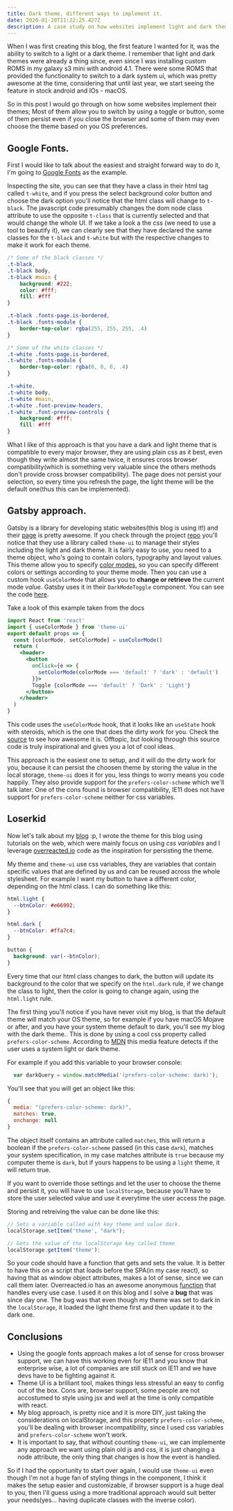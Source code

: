 ```yaml
---
title: Dark theme, different ways to implement it.
date: 2020-01-20T11:22:25.427Z
description: A case study on how websites implement light and dark themes.
---
```


When I was first creating this blog, the first feature I wanted for it, was the ability to switch to a light or a dark theme. I remember that light and dark themes were already a thing since, even since I was installing custom ROMS in my galaxy s3 mini with android 4.1. There were some ROMS that provided the functionality to switch to a dark system ui, which was pretty awesome at the time, considering that until last year, we start seeing the feature in stock android and IOs - macOS.

So in this post I would go through on how some websites implement their themes; Most of them allow you to switch by using a toggle or button, some of them persist even if you close the browser and some of them may even choose the theme based on you OS preferences.

## Google Fonts.

First I would like to talk about the easiest and straight forward way to do it, I'm going to [Google Fonts](https://fonts.google.com/) as the example.

Inspecting the site, you can see that they have a class in their html tag called `t-white`, and if you press the select background color button and choose the dark option you'll notice that the html class will change to `t-black`. The javascript code presumably changes the dom node class attribute to use the opposite `t-class` that is currently selected and that would change the whole UI. If we take a look a the css (we need to use a tool to beautify it), we can clearly see that they have declared the same classes for the `t-black` and `t-white` but with the respective changes to make it work for each theme.

```css
/* Some of the black classes */
.t-black,
.t-black body,
.t-black #main {
	background: #222;
	color: #fff;
	fill: #fff
}

.t-black .fonts-page.is-bordered,
.t-black .fonts-module {
	border-top-color: rgba(255, 255, 255, .4)
}

/* Some of the white classes */
.t-white .fonts-page.is-bordered,
.t-white .fonts-module {
	border-top-color: rgba(0, 0, 0, .4)
}

.t-white,
.t-white body,
.t-white #main,
.t-white .font-preview-headers,
.t-white .font-preview-controls {
	background: #fff;
	fill: #fff
}
```

What I like of this approach is that you have a dark and light theme that is compatible to every major browser, they are using plain css as it best, even though they write almost the same twice, it ensures cross browser compatibility(which is something very valuable since the others methods don't provide cross browser compatibility). The page does not persist your selection, so every time you refresh the page, the light theme will be the default one(thus this can be implemented).

## Gatsby approach.

Gatsby is a library for developing static websites(this blog is using it!) and their [page](https://www.gatsbyjs.org/) is pretty awesome. If you check through the project [repo](https://github.com/gatsbyjs/gatsby) you'll notice that they use a library called `theme-ui` to manage their styles including the light and dark theme. It is fairly easy to use, you need to a theme object, who's going to contain colors, typography and layout values. This theme allow you to specify [color modes](https://theme-ui.com/color-modes/), so you can specify different colors or settings according to your theme mode. Then you can use a custom hook `useColorMode` that allows you to **change or retrieve** the current mode *value*. Gatsby uses it in their `DarkModeToggle` component. You can see the code [here](https://github.com/gatsbyjs/gatsby/blob/65a6833beee71e7a46bb44bcfdcc565438d8e6ff/www/src/components/dark-mode-toggle.js#L126).

Take a look of this example taken from the docs

```jsx
import React from 'react'
import { useColorMode } from 'theme-ui'
export default props => {
  const [colorMode, setColorMode] = useColorMode()
  return (
    <header>
      <button
        onClick={e => {
          setColorMode(colorMode === 'default' ? 'dark' : 'default')
        }}>
        Toggle {colorMode === 'default' ? 'Dark' : 'Light'}
      </button>
    </header>
  )
}
```

This code uses the `useColorMode` hook, that it looks like an `useState` hook with steroids, which is the one that does the dirty work for you. Check the [source](https://github.com/system-ui/theme-ui/blob/90066c9786bc3acbb3eb49ee32386c57760625e8/packages/theme-ui/src/color-modes.js) to see how awesome it is. Offtopic, but looking through this source code is truly inspirational and gives you a lot of cool ideas.

This approach is the easiest one to setup, and it will do the dirty work for you, because it can persist the choosen theme by storing the value in the local storage, `theme-ui` does it for you, less things to worry means you code happily. They also provide support for the `prefers-color-scheme` which we'll talk later. One of the cons found is browser compatibility, IE11 does not have support for `prefers-color-scheme` neither for css variables.

## Loserkid

Now let's talk about my [blog](https://loserkid.io/) :p, I wrote the theme for this blog using tutorials on the web, which were mainly focus on using *css variables* and I leverage [overreacted.io](https://overreacted.io/) code as the inspiration for persisting the theme.

My theme and `theme-ui` use css variables, they are variables that contain specific values that are defined by us and can be reused across the whole stylesheet. For example I want my button to have a different color, depending on the html class. I can do something like this:

```css
html.light {
  --btnColor: #e66992;
}

html.dark {
  --btnColor: #ffa7c4;
}

button {
  background: var(--btnColor);
}
```

Every time that our html class changes to dark, the button will update its background to the color that we specify on the `html.dark` rule, if we change the class to light, then the color is going to change again, using the `html.light` rule.

The first thing you'll notice if you have never visit my blog, is that the default theme will match your OS theme, so for example if you have macOS Mojave or after, and you have your system theme default to dark, you'll see my blog with the dark theme.. This is done by using a cool css property called `prefers-color-scheme`. According to [MDN](https://developer.mozilla.org/en-US/docs/Web/CSS/@media/prefers-color-scheme) this media feature detects if the user uses a system light or dark theme.

For example if you add this variable to your browser console:

```js
  var darkQuery = window.matchMedia('(prefers-color-scheme: dark)');
```

You'll see that you will get an object like this:

```js
{
  media: "(prefers-color-scheme: dark)",
  matches: true,
  onchange: null
}
```

The object itself contains an attribute called `matches`, this will return a boolean if the `prefers-color-scheme` passed (in this case `dark`), matches your system specification, in my case matches attribute is `true` because my computer theme is `dark`, but if yours happens to be using a `light` theme, it will return true.

If you want to override those settings and let the user to choose the theme and persist it, you will have to use `localStorage`, because you'll have to store the user selected value and use it everytime the user access the page.

Storing and retreiving the value can be done like this:

```js
// Sets a variable called with key theme and value dark.
localStorage.setItem('theme', "dark");

// Gets the value of the localStorage key called theme
localStorage.getItem('theme');
```

So your code should have a function that gets and sets the value. It is better to have this on a script that loads before the SPA(in my case react), so having that as window object attributes, makes a lot of sense, since we can call them later. Overreacted.io has an awesome anonymous [function](https://github.com/gaearon/overreacted.io/blob/c85f9f79eda9a4e5db161273a9ed3234479605f6/src/html.js#L21) that handles every use case. I used it on this blog and I solve a **bug** that was since day one. The bug was that even though my theme was set to dark in the `localStorage`, it loaded the light theme first and then update it to the dark one.

## Conclusions

* Using the google fonts approach makes a lot of sense for cross browser support, we can have this working even for IE11 and you know that enterprise wise, a lot of companies are still stuck on IE11 and we have devs have to be fighting against it.
* Theme UI is a brilliant tool, makes things less stressful an easy to config out of the box. Cons are, browser support, some people are not accostumed to style using jsx and well at the time is only compatible with react.
* My blog approach, is pretty nice and it is more DIY, just taking the considerations on localStorage, and this property `prefers-color-scheme`, you'll be dealing with browser incompatibility, since I used css variables and `prefers-color-scheme` won't work.
* It is important to say, that without counting `theme-ui`, we can implemente any approach we want using plain old js and css, it is just changing a node attribute, the only thing that changes is how the event is handled.

So if I had the opportunity to start over again, I would use `theme-ui` even though I'm not a huge fan of styling things in the component, I think it makes the setup easier and customizable, if browser support is a huge deal to you, then I'll guess using a more traditional approach would suit better your needs(yes... having duplicate classes with the inverse color).
